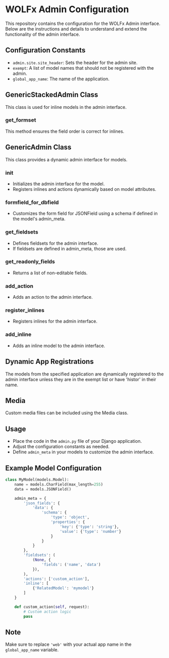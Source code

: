 
# WOLFx Admin Configuration

This repository contains the configuration for the WOLFx Admin interface. Below are the instructions and details to understand and extend the functionality of the admin interface.

## Configuration Constants

- `admin.site.site_header`: Sets the header for the admin site.
- `exempt`: A list of model names that should not be registered with the admin.
- `global_app_name`: The name of the application.

## GenericStackedAdmin Class

This class is used for inline models in the admin interface.

### get_formset

This method ensures the field order is correct for inlines.

## GenericAdmin Class

This class provides a dynamic admin interface for models.

### __init__

- Initializes the admin interface for the model.
- Registers inlines and actions dynamically based on model attributes.

### formfield_for_dbfield

- Customizes the form field for JSONField using a schema if defined in the model's admin_meta.

### get_fieldsets

- Defines fieldsets for the admin interface.
- If fieldsets are defined in admin_meta, those are used.

### get_readonly_fields

- Returns a list of non-editable fields.

### add_action

- Adds an action to the admin interface.

### register_inlines

- Registers inlines for the admin interface.

### add_inline

- Adds an inline model to the admin interface.

## Dynamic App Registrations

The models from the specified application are dynamically registered to the admin interface unless they are in the exempt list or have 'histor' in their name.

## Media

Custom media files can be included using the Media class.

## Usage

- Place the code in the `admin.py` file of your Django application.
- Adjust the configuration constants as needed.
- Define `admin_meta` in your models to customize the admin interface.

## Example Model Configuration

```python
class MyModel(models.Model):
    name = models.CharField(max_length=255)
    data = models.JSONField()

    admin_meta = {
        'json_fields': {
            'data': {
                'schema': {
                    'type': 'object',
                    'properties': {
                        'key': {'type': 'string'},
                        'value': {'type': 'number'}
                    }
                }
            }
        },
        'fieldsets': (
            (None, {
                'fields': ('name', 'data')
            }),
        ),
        'actions': ['custom_action'],
        'inline': [
            {'RelatedModel': 'mymodel'}
        ]
    }

    def custom_action(self, request):
        # Custom action logic
        pass
```

## Note

Make sure to replace `'web'` with your actual app name in the `global_app_name` variable.
